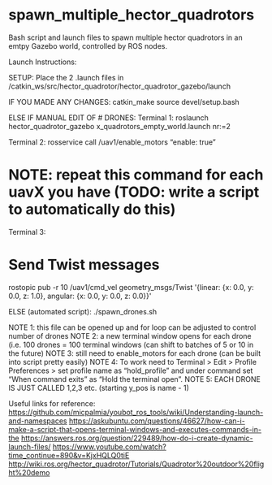 # spawn_multiple_hector_quadrotors
Bash script and launch files to spawn multiple hector quadrotors in an emtpy Gazebo world, controlled by ROS nodes.

Launch Instructions:

SETUP:
Place the 2 .launch files in /catkin_ws/src/hector_quadrotor/hector_quadrotor_gazebo/launch

IF YOU MADE ANY CHANGES:
catkin_make
source devel/setup.bash

ELSE IF MANUAL EDIT OF # DRONES:
Terminal 1:
roslaunch hector_quadrotor_gazebo x_quadrotors_empty_world.launch nr:=2

Terminal 2:
rosservice call /uav1/enable_motors “enable: true”
# NOTE: repeat this command for each uavX you have (TODO: write a script to automatically do this)

Terminal 3:
# Send Twist messages
rostopic pub -r 10 /uav1/cmd_vel geometry_msgs/Twist '{linear: {x: 0.0, y: 0.0, z: 1.0}, angular: {x: 0.0, y: 0.0, z: 0.0}}'

ELSE (automated script):
./spawn_drones.sh 

NOTE 1:  this file can be opened up and for loop can be adjusted to control number of drones
NOTE 2: a new terminal window opens for each drone (i.e. 100 drones = 100 terminal windows (can shift to batches of 5 or 10 in the future)
NOTE 3: still need to enable_motors for each drone (can be built into script pretty easily)
NOTE 4: To work need to Terminal > Edit > Profile Preferences > set profile name as “hold_profile” and under command set “When command exits” as “Hold the terminal open”.
NOTE 5: EACH DRONE IS JUST CALLED 1,2,3 etc. (starting y_pos is name - 1)

Useful links for reference:
https://github.com/micpalmia/youbot_ros_tools/wiki/Understanding-launch-and-namespaces
https://askubuntu.com/questions/46627/how-can-i-make-a-script-that-opens-terminal-windows-and-executes-commands-in-the
https://answers.ros.org/question/229489/how-do-i-create-dynamic-launch-files/
https://www.youtube.com/watch?time_continue=890&v=KjxHQLQ0tiE
http://wiki.ros.org/hector_quadrotor/Tutorials/Quadrotor%20outdoor%20flight%20demo



